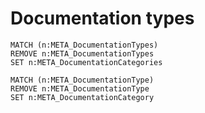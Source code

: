 # Documentation types
~~~
MATCH (n:META_DocumentationTypes) 
REMOVE n:META_DocumentationTypes
SET n:META_DocumentationCategories
~~~

~~~
MATCH (n:META_DocumentationType) 
REMOVE n:META_DocumentationType
SET n:META_DocumentationCategory
~~~